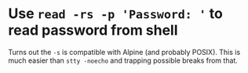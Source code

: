 # Use `read -rs -p 'Password: '` to read password from shell

Turns out the `-s` is compatible with Alpine (and probably POSIX). This is much easier than `stty -noecho` and trapping possible breaks from that.
